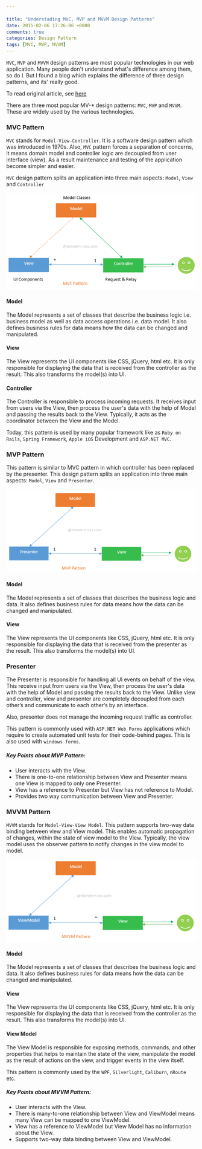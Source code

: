 ```yaml
---

title: "Understading MVC, MVP and MVVM Design Patterns"
date: 2015-02-06 17:26:06 +0800
comments: true
categories: Design Pattern
tags: [MVC, MVP, MVVM]
---
```


`MVC`, `MVP` and `MVVM` design patterns are most popular technologies in our web application. Many people don't understand what's difference among them, so do I. But I found a blog which explains the difference of three design patterns, and its' really good.    

To read original article, see [here](http://www.dotnet-tricks.com/Tutorial/designpatterns/2FMM060314-Understanding-MVC,-MVP-and-MVVM-Design-Patterns.html)    

There are three most popular MV-* design patterns: `MVC`, `MVP` and `MVVM`. These are widely used by the various technologies.   

<!-- more -->
### MVC Pattern

`MVC` stands for `Model-View-Controller`. It is a software design pattern which was introduced in 1970s. Also, `MVC` pattern forces a separation of concerns, it means domain model and controller logic are decoupled from user interface (view). As a result maintenance and testing of the application become simpler and easier.   

`MVC` design pattern splits an application into three main aspects: `Model`, `View` and `Controller`

![mvc-pattern](/assets/images/legacy/mvc-pattern.png)

#### Model
The Model represents a set of classes that describe the business logic i.e. business model as well as data access operations i.e. data model. It also defines business rules for data means how the data can be changed and manipulated.

#### View
The View represents the UI components like CSS, jQuery, html etc. It is only responsible for displaying the data that is received from the controller as the result. This also transforms the model(s) into UI.

#### Controller
The Controller is responsible to process incoming requests. It receives input from users via the View, then process the user's data with the help of Model and passing the results back to the View. Typically, it acts as the coordinator between the View and the Model.    

Today, this pattern is used by many popular framework like as `Ruby on Rails`, `Spring Framework`, `Apple iOS` Development and `ASP.NET MVC`.

### MVP Pattern
This pattern is similar to MVC pattern in which controller has been replaced by the presenter. This design pattern splits an application into three main aspects: `Model`, `View` and `Presenter`.   

![mvp-pattern](/assets/images/legacy/mvp-pattern.png)

#### Model
The Model represents a set of classes that describes the business logic and data. It also defines business rules for data means how the data can be changed and manipulated.

#### View
The View represents the UI components like CSS, jQuery, html etc. It is only responsible for displaying the data that is received from the presenter as the result. This also transforms the model(s) into UI.

### Presenter
The Presenter is responsible for handling all UI events on behalf of the view. This receive input from users via the View, then process the user's data with the help of Model and passing the results back to the View. Unlike view and controller, view and presenter are completely decoupled from each other’s and communicate to each other’s by an interface.   

Also, presenter does not manage the incoming request traffic as controller.   

This pattern is commonly used with `ASP.NET Web Forms` applications which require to create automated unit tests for their code-behind pages. This is also used with `windows forms`.   

##### Key Points about MVP Pattern:
- User interacts with the View.
- There is one-to-one relationship between View and Presenter means one View is mapped to only one Presenter.
- View has a reference to Presenter but View has not reference to Model.
- Provides two way communication between View and Presenter.

### MVVM Pattern
`MVVM` stands for `Model-View-View Model`. This pattern supports two-way data binding between view and View model. This enables automatic propagation of changes, within the state of view model to the View. Typically, the view model uses the observer pattern to notify changes in the view model to model.

![mvvm-pattern](/assets/images/legacy/mvvm-pattern.png)

#### Model
The Model represents a set of classes that describes the business logic and data. It also defines business rules for data means how the data can be changed and manipulated.

#### View
The View represents the UI components like CSS, jQuery, html etc. It is only responsible for displaying the data that is received from the controller as the result. This also transforms the model(s) into UI.

#### View Model
The View Model is responsible for exposing methods, commands, and other properties that helps to maintain the state of the view, manipulate the model as the result of actions on the view, and trigger events in the view itself.    

This pattern is commonly used by the `WPF`, `Silverlight`, `Caliburn`, `nRoute` etc.

##### Key Points about MVVM Pattern:
- User interacts with the View.
- There is many-to-one relationship between View and ViewModel means many View can be mapped to one ViewModel.
- View has a reference to ViewModel but View Model has no information about the View.
- Supports two-way data binding between View and ViewModel.




